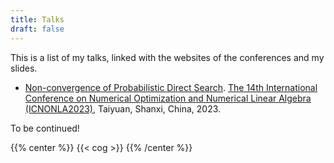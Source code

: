 ```yaml
---
title: Talks
draft: false
---
```


This is a list of my talks, linked with the websites of the conferences and my slides.

- [Non-convergence of Probabilistic Direct Search](/en/documents/ICNONLA_2023_Taiyuan.pdf). [The 14th International Conference on Numerical Optimization and Numerical Linear Algebra (ICNONLA2023)](http://lsec.cc.ac.cn/~icnonla23/), Taiyuan, Shanxi, China, 2023.

To be continued!

{{% center %}}
{{< cog >}}
{{% /center %}}
